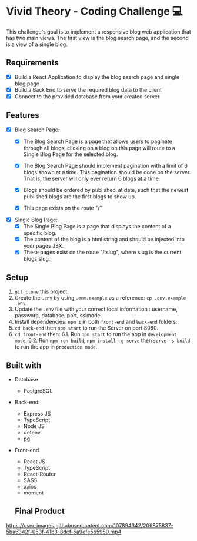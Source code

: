 # Vivid Theory - Coding Challenge 💻

This challenge's goal is to implement a responsive blog web application that has two main views. The first view is the blog search page, and the second is a view of a single blog.

## Requirements
- [X] Build a React Application to display the blog search page and single blog page
- [X] Build a Back End to serve the required blog data to the client
- [X] Connect to the provided database from your created server

## Features
- [X] Blog Search Page:
  - [X] The Blog Search Page is a page that allows users to paginate through all blogs, clicking on a blog on this page will route to a Single Blog Page for the selected blog.
  - [X] The Blog Search Page should implement pagination with a limit of 6 blogs shown at a time. This pagination should be done on the server. That is, the server will only ever return 6 blogs at a time.
  - [X] Blogs should be ordered by published_at date, such that the newest published blogs are the first blogs to show up.
  - [X] This page exists on the route "/"


- [X] Single Blog Page:
  - [X] The Single Blog Page is a page that displays the content of a specific blog.
  - [X] The content of the blog is a html string and should be injected into your pages
    JSX.
  - [X] These pages exist on the route "/:slug", where slug is the current blogs slug.

## Setup
1. `git clone` this project.
2. Create the `.env` by using `.env.example` as a reference: `cp .env.example .env`
3. Update the `.env` file with your correct local information : username, password, database, port, sslmode.
4. Install dependencies: `npm i` in both `front-end` and `back-end` folders.
5. `cd back-end` then `npm start` to run the Server on port 8080.
6. `cd front-end` then:
  6.1. Run `npm start` to run the app in `development mode`.
  6.2. Run `npm run build`, `npm install -g serve` then `serve -s build` to run the app in `production mode`.

## Built with
- Database
  - PostgreSQL

- Back-end:
  - Express JS
  - TypeScript
  - Node JS
  - dotenv
  - pg

- Front-end
  - React JS
  - TypeScript
  - React-Router
  - SASS
  - axios
  - moment
  
  ## Final Product

https://user-images.githubusercontent.com/107894342/206875837-5ba6342f-053f-41b3-8dcf-5a9efe5b5950.mp4

